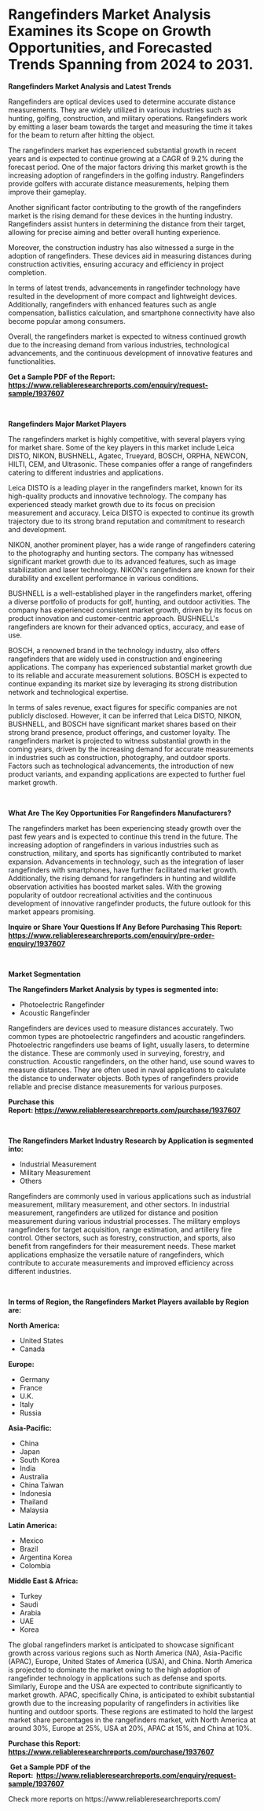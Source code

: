 <p><h1>Rangefinders Market Analysis Examines its Scope on Growth Opportunities, and Forecasted Trends Spanning from 2024 to 2031.</h1></p><p><strong>Rangefinders Market Analysis and Latest Trends</strong></p>
<p><p>Rangefinders are optical devices used to determine accurate distance measurements. They are widely utilized in various industries such as hunting, golfing, construction, and military operations. Rangefinders work by emitting a laser beam towards the target and measuring the time it takes for the beam to return after hitting the object.</p><p>The rangefinders market has experienced substantial growth in recent years and is expected to continue growing at a CAGR of 9.2% during the forecast period. One of the major factors driving this market growth is the increasing adoption of rangefinders in the golfing industry. Rangefinders provide golfers with accurate distance measurements, helping them improve their gameplay.</p><p>Another significant factor contributing to the growth of the rangefinders market is the rising demand for these devices in the hunting industry. Rangefinders assist hunters in determining the distance from their target, allowing for precise aiming and better overall hunting experience.</p><p>Moreover, the construction industry has also witnessed a surge in the adoption of rangefinders. These devices aid in measuring distances during construction activities, ensuring accuracy and efficiency in project completion.</p><p>In terms of latest trends, advancements in rangefinder technology have resulted in the development of more compact and lightweight devices. Additionally, rangefinders with enhanced features such as angle compensation, ballistics calculation, and smartphone connectivity have also become popular among consumers.</p><p>Overall, the rangefinders market is expected to witness continued growth due to the increasing demand from various industries, technological advancements, and the continuous development of innovative features and functionalities.</p></p>
<p><strong>Get a Sample PDF of the Report:&nbsp; <a href="https://www.reliableresearchreports.com/enquiry/request-sample/1937607">https://www.reliableresearchreports.com/enquiry/request-sample/1937607</a></strong></p>
<p>&nbsp;</p>
<p><strong>Rangefinders Major Market Players</strong></p>
<p><p>The rangefinders market is highly competitive, with several players vying for market share. Some of the key players in this market include Leica DISTO, NIKON, BUSHNELL, Agatec, Trueyard, BOSCH, ORPHA, NEWCON, HILTI, CEM, and Ultrasonic. These companies offer a range of rangefinders catering to different industries and applications.</p><p>Leica DISTO is a leading player in the rangefinders market, known for its high-quality products and innovative technology. The company has experienced steady market growth due to its focus on precision measurement and accuracy. Leica DISTO is expected to continue its growth trajectory due to its strong brand reputation and commitment to research and development.</p><p>NIKON, another prominent player, has a wide range of rangefinders catering to the photography and hunting sectors. The company has witnessed significant market growth due to its advanced features, such as image stabilization and laser technology. NIKON's rangefinders are known for their durability and excellent performance in various conditions.</p><p>BUSHNELL is a well-established player in the rangefinders market, offering a diverse portfolio of products for golf, hunting, and outdoor activities. The company has experienced consistent market growth, driven by its focus on product innovation and customer-centric approach. BUSHNELL's rangefinders are known for their advanced optics, accuracy, and ease of use.</p><p>BOSCH, a renowned brand in the technology industry, also offers rangefinders that are widely used in construction and engineering applications. The company has experienced substantial market growth due to its reliable and accurate measurement solutions. BOSCH is expected to continue expanding its market size by leveraging its strong distribution network and technological expertise.</p><p>In terms of sales revenue, exact figures for specific companies are not publicly disclosed. However, it can be inferred that Leica DISTO, NIKON, BUSHNELL, and BOSCH have significant market shares based on their strong brand presence, product offerings, and customer loyalty. The rangefinders market is projected to witness substantial growth in the coming years, driven by the increasing demand for accurate measurements in industries such as construction, photography, and outdoor sports. Factors such as technological advancements, the introduction of new product variants, and expanding applications are expected to further fuel market growth.</p></p>
<p>&nbsp;</p>
<p><strong>What Are The Key Opportunities For Rangefinders Manufacturers?</strong></p>
<p><p>The rangefinders market has been experiencing steady growth over the past few years and is expected to continue this trend in the future. The increasing adoption of rangefinders in various industries such as construction, military, and sports has significantly contributed to market expansion. Advancements in technology, such as the integration of laser rangefinders with smartphones, have further facilitated market growth. Additionally, the rising demand for rangefinders in hunting and wildlife observation activities has boosted market sales. With the growing popularity of outdoor recreational activities and the continuous development of innovative rangefinder products, the future outlook for this market appears promising.</p></p>
<p><strong>Inquire or Share Your Questions If Any Before Purchasing This Report: <a href="https://www.reliableresearchreports.com/enquiry/pre-order-enquiry/1937607">https://www.reliableresearchreports.com/enquiry/pre-order-enquiry/1937607</a></strong></p>
<p>&nbsp;</p>
<p><strong>Market Segmentation</strong></p>
<p><strong>The Rangefinders Market Analysis by types is segmented into:</strong></p>
<p><ul><li>Photoelectric Rangefinder</li><li>Acoustic Rangefinder</li></ul></p>
<p><p>Rangefinders are devices used to measure distances accurately. Two common types are photoelectric rangefinders and acoustic rangefinders. Photoelectric rangefinders use beams of light, usually lasers, to determine the distance. These are commonly used in surveying, forestry, and construction. Acoustic rangefinders, on the other hand, use sound waves to measure distances. They are often used in naval applications to calculate the distance to underwater objects. Both types of rangefinders provide reliable and precise distance measurements for various purposes.</p></p>
<p><strong>Purchase this Report:&nbsp;<a href="https://www.reliableresearchreports.com/purchase/1937607">https://www.reliableresearchreports.com/purchase/1937607</a></strong></p>
<p>&nbsp;</p>
<p><strong>The Rangefinders Market Industry Research by Application is segmented into:</strong></p>
<p><ul><li>Industrial Measurement</li><li>Military Measurement</li><li>Others</li></ul></p>
<p><p>Rangefinders are commonly used in various applications such as industrial measurement, military measurement, and other sectors. In industrial measurement, rangefinders are utilized for distance and position measurement during various industrial processes. The military employs rangefinders for target acquisition, range estimation, and artillery fire control. Other sectors, such as forestry, construction, and sports, also benefit from rangefinders for their measurement needs. These market applications emphasize the versatile nature of rangefinders, which contribute to accurate measurements and improved efficiency across different industries.</p></p>
<p>&nbsp;</p>
<p><strong>In terms of Region, the Rangefinders Market Players available by Region are:</strong></p>
<p>
    <p> <strong> North America: </strong>
        <ul>
            <li>United States</li>
            <li>Canada</li>
        </ul>
        </p> 
    <p> <strong> Europe: </strong>
        <ul>
            <li>Germany</li>
            <li>France</li>
            <li>U.K.</li>
            <li>Italy</li>
            <li>Russia</li>
        </ul>
        </p> 
    <p> <strong> Asia-Pacific: </strong>
        <ul>
            <li>China</li>
            <li>Japan</li>
            <li>South Korea</li>
            <li>India</li>
            <li>Australia</li>
            <li>China Taiwan</li>
            <li>Indonesia</li>
            <li>Thailand</li>
            <li>Malaysia</li>
        </ul>
        </p> 
    <p> <strong> Latin America: </strong>
        <ul>
            <li>Mexico</li>
            <li>Brazil</li>
            <li>Argentina Korea</li>
            <li>Colombia</li>
        </ul>
        </p> 
    <p> <strong> Middle East & Africa: </strong>
        <ul>
            <li>Turkey</li>
            <li>Saudi</li>
            <li>Arabia</li>
            <li>UAE</li>
            <li>Korea</li>
        </ul>
    </p>
    </p>
<p><p>The global rangefinders market is anticipated to showcase significant growth across various regions such as North America (NA), Asia-Pacific (APAC), Europe, United States of America (USA), and China. North America is projected to dominate the market owing to the high adoption of rangefinder technology in applications such as defense and sports. Similarly, Europe and the USA are expected to contribute significantly to market growth. APAC, specifically China, is anticipated to exhibit substantial growth due to the increasing popularity of rangefinders in activities like hunting and outdoor sports. These regions are estimated to hold the largest market share percentages in the rangefinders market, with North America at around 30%, Europe at 25%, USA at 20%, APAC at 15%, and China at 10%.</p></p>
<p><strong>Purchase this Report: <a href="https://www.reliableresearchreports.com/purchase/1937607">https://www.reliableresearchreports.com/purchase/1937607</a></strong></p>
<p>&nbsp;<strong>Get a Sample PDF of the Report:&nbsp;&nbsp;<a href="https://www.reliableresearchreports.com/enquiry/request-sample/1937607">https://www.reliableresearchreports.com/enquiry/request-sample/1937607</a></strong></p>
<p><strong></strong></p>
<p>Check more reports on https://www.reliableresearchreports.com/</p>